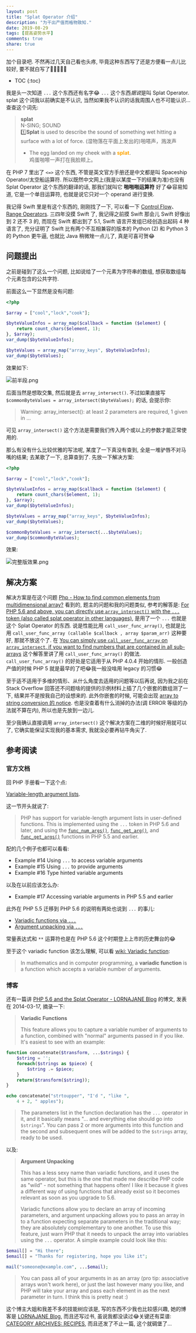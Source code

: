 ```yaml
---
layout: post
title: "Splat Operator 介绍"
description: "为干出产值而格物致知."
date: 2019-08-29
tags: [提高姿势水平]
comments: true
share: true
---
```


加个目录吧. 不然再过几天自己看也头疼, 毕竟这种东西写了还是方便看一点儿比较好, 要不就白写了🤦‍♂️🤦‍♀️🙈

* TOC
{:toc}


我是头一次知道 `...` 这个东西还有名字😂 `...` 这个东西*据说*是叫 Splat Operator. splat 这个词我以前确实是不认识, 当然如果我不认识的话我周围人也不可能认识...查查这个词先:

> **splat**<br/>
> N-SING; SOUND<br/>
> 1️⃣**Splat** is used to describe the sound of something wet hitting a surface with a lot of force. (湿物落在平面上发出的)啪嗒声，溅泼声<br/>
> * The egg landed on my cheek with a <strong style="color:orange;">splat</strong>. <br/>
>   鸡蛋啪嚓一声打在我脸颊上。


在 PHP 7 里出了 `<=>` 这个东西, 不管是英文官方手册还是中文都是叫 Spaceship Operator/太空船运算符. 所以既然中文网上(我是以某度一下的结果为准)也没有 Splat Operator 这个东西的翻译的话, 那我们就叫它 **啪啪啪运算符** 好了😂容易知道, 它是一个单目运算符, 也就是说它只对一个 operand 进行变换.

我记得 Swift 里是有这个东西的, 刚刚找了一下, 可以看一下 [Control Flow](https://docs.swift.org/swift-book/LanguageGuide/ControlFlow.html)、[Range Operators](https://docs.swift.org/swift-book/LanguageGuide/BasicOperators.html#ID73). 三四年没摸 Swift 了, 我记得之前摸 Swift 那会儿 Swift 好像出到 2 还不 3 的, 而现在 Swift 都出到了 5.1, Swift 语言开发组已经创造出起码 4 种语言了, 充分证明了 Swift 比有两个不互相兼容的版本的 Python (2) 和 Python 3 的 Python 更牛逼, 也就比 Java 稍微矬一点儿了, 真是可喜可贺😂



## 问题提出


之前是碰到了这么一个问题, 比如说给了一个元素为字符串的数组, 想获取数组每个元素包含的公共字符. 

前面这么一下显然是没有问题:

```php
<?php

$array = ["cool","lock","cook"];

$byteValueInfos = array_map($callback = function ($element) {
    return count_chars($element, 1);
}, $array);
var_dump($byteValueInfos);

$byteValues = array_map("array_keys", $byteValueInfos);
var_dump($byteValues);
```


效果如下:

![前半段.png](https://i.loli.net/2019/08/29/Sh5egWmksABXPIN.png)

后面当然是想取交集, 然后就是去 `array_intersect()`. 不过如果直接写 `$commonByteValues = array_intersect($byteValues);` 的话, 会提示你:

> Warning: array_intersect(): at least 2 parameters are required, 1 given in ...

可见 `array_intersect()` 这个方法是需要我们传入两个或以上的参数才能正常使用的. 

那么有没有什么比较优雅的写法呢, 某度了一下真没有查到, 全是一堆驴唇不对马嘴的结果; 去某歌了一下, 总算查到了. 先放一下解决方案:

```php
<?php

$array = ["cool","lock","cook"];

$byteValueInfos = array_map($callback = function ($element) {
    return count_chars($element, 1);
}, $array);
var_dump($byteValueInfos);

$byteValues = array_map("array_keys", $byteValueInfos);
var_dump($byteValues);

$commonByteValues = array_intersect(...$byteValues);
var_dump($commonByteValues);

```

效果:

![完整版效果.png](https://i.loli.net/2019/08/29/ZDV5IhUW1nJopQ9.png)


## 解决方案

解决方案是在这个问题 [Php - How to find common elements from multidimensional array?](https://stackoverflow.com/questions/39489449/php-how-to-find-common-elements-from-multidimensional-array) 看到的, 题主的问题和我的问题类似, 参考的解答是: [For PHP 5.6 and above, you can directly use `array_intersect()` with the `...` token (also called splat operator in other languages)](https://stackoverflow.com/a/39489788/11457285), 是用了一个 `...` 也就是这个 Splat Operator 的东西. 说是性能比用 `call_user_func_array()`, 也就是比用 `call_user_func_array (callable $callback , array $param_arr)` 这种要好, 那就不放这个了. 在 [You can simply use `call_user_func_array` on `array_intersect`, if you want to find numbers that are contained in all sub-arrays](https://stackoverflow.com/a/4704211/11457285) 这个解答里讲了用 `call_user_func_array()` 的做法. `call_user_func_array()` 的好处是它适用于从 PHP 4.0.4 开始的情形. 一般创造产值的时候 PHP 5 就是最早的了吧😂我一般没啥用 legacy 的习惯😂

至于适不适用于多维的情形、从什么角度去适用的问题等以后再说, 因为我之前在 Stack Overflow 回答还不问题啥的提供的示例材料上插了几个嵌套的数组测了一下, 结果并不是按我自己的设想来的. 此外你嵌套的时候, 可能会出现 [array to string conversion 的 notice](https://www.php.net/manual/en/function.array-intersect.php#118407). 也是没查着有什么消掉的办法(调 ERROR 等级的办法就不算在内), 所以也是先放到一边儿.

至少我确认直接调用 `array_intersect()` 这个解决方案在二维的时候好用就可以了, 它确实能保证实现我的基本需求, 我就没必要再钻牛角尖了.


## 参考阅读


### 官方文档

回 PHP 手册看一下这个点:

[Variable-length argument lists](https://www.php.net/manual/en/functions.arguments.php#functions.variable-arg-list).

这一节开头就说了:

> PHP has support for variable-length argument lists in user-defined functions. This is implemented using the `...` token in PHP 5.6 and later, and using the [`func_num_args()`](https://www.php.net/manual/en/function.func-num-args.php), [`func_get_arg()`](https://www.php.net/manual/en/function.func-get-arg.php), and [`func_get_args()`](https://www.php.net/manual/en/function.func-get-args.php) functions in PHP 5.5 and earlier.

配的几个例子也都可以看看:

* Example #14 Using `...` to access variable arguments
* Example #15 Using `...` to provide arguments
* Example #16 Type hinted variable arguments

以及在以前应该怎么办:

* Example #17 Accessing variable arguments in PHP 5.5 and earlier


此外在 PHP 5.5 迁移到 PHP 5.6 的说明有两处也说到 `...` 的事儿:

* [Variadic functions via `...`](https://www.php.net/manual/en/migration56.new-features.php#migration56.new-features.variadics)
* [Argument unpacking via `...`](https://www.php.net/manual/en/migration56.new-features.php#migration56.new-features.splat)

常量表达式和 `**` 运算符也是在 PHP 5.6 这个时期登上上市的历史舞台的😂

至于这个 variadic function 该怎么理解, 可以看 [wiki: Variadic function](https://en.wikipedia.org/wiki/Variadic_function):

> In mathematics and in computer programming, a **variadic function** is a function which accepts a variable number of arguments. 

### 博客

还有一篇讲 [PHP 5.6 and the Splat Operator - LORNAJANE Blog](http://lornajane.net/posts/2014/php-5-6-and-the-splat-operator) 的博文, 发表在 2014-03-17, 摘录一下:

> **Variadic Functions**
> 
> This feature allows you to capture a variable number of arguments to a function, combined with "normal" arguments passed in if you like. It's easiest to see with an example:

```php
function concatenate($transform, ...$strings) {
    $string = '';
    foreach($strings as $piece) {
        $string .= $piece;
    }
    return($transform($string));
}

echo concatenate("strtoupper", "I'd ", "like ",
    4 + 2, " apples");
```

> The parameters list in the function declaration has the `...` operator in it, and it basically means "... and everything else should go into `$strings`". You can pass 2 or more arguments into this function and the second and subsequent ones will be added to the `$strings` array, ready to be used.

以及:

> **Argument Unpacking**
> 
> This has a less sexy name than variadic functions, and it uses the same operator, but this is the one that made me describe PHP code as "wild" - not something that happens often! I like it because it gives a different way of using functions that already exist so it becomes relevant as soon as you upgrade to 5.6.
> 
> Variadic functions allow you to declare an array of incoming parameters, and argument unpacking allows you to pass an array in to a function expecting separate parameters in the traditional way; they are absolutely complementary to one another. To use this feature, just warn PHP that it needs to unpack the array into variables using the `...` operator. A simple example could look like this:


```php
$email[] = "Hi there";
$email[] = "Thanks for registering, hope you like it";

mail("someone@example.com", ...$email);
```

> You can pass all of your arguments in as an array (pro tip: associative arrays won't work here), or just the last however many you like, and PHP will take your array and pass each element in as the next parameter in turn. I think this is pretty neat :)



这个博主大姐和我差不多的技能树应该是, 写的东西不少我也比较感兴趣, 她的博客是 [LORNAJANE Blog](http://lornajane.net/blog), 而且还写过书, 虽说我都没读过😂关键还有菜谱: [CATEGORY ARCHIVES: RECIPES](http://lornajane.net/posts/category/4-recipes), 而且还发了不止一篇, 这个就碉堡了...




